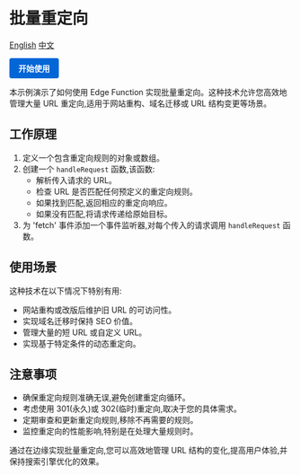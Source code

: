 # 批量重定向

<div align="left">
  <a title="English" href="README.md">English</a>
  <a title="中文" href="README.zh-CN.md">中文</a>
</div>

<a href="https://edgeone.ai/products/function" style="display: inline-block; background-color: #0366d6; color: white; padding: 8px 16px; text-decoration: none; border-radius: 4px; font-weight: bold;">开始使用</a>

本示例演示了如何使用 Edge Function 实现批量重定向。这种技术允许您高效地管理大量 URL 重定向,适用于网站重构、域名迁移或 URL 结构变更等场景。

## 工作原理

1. 定义一个包含重定向规则的对象或数组。
2. 创建一个 `handleRequest` 函数,该函数:
   - 解析传入请求的 URL。
   - 检查 URL 是否匹配任何预定义的重定向规则。
   - 如果找到匹配,返回相应的重定向响应。
   - 如果没有匹配,将请求传递给原始目标。
3. 为 'fetch' 事件添加一个事件监听器,对每个传入的请求调用 `handleRequest` 函数。

## 使用场景

这种技术在以下情况下特别有用:

- 网站重构或改版后维护旧 URL 的可访问性。
- 实现域名迁移时保持 SEO 价值。
- 管理大量的短 URL 或自定义 URL。
- 实现基于特定条件的动态重定向。

## 注意事项

- 确保重定向规则准确无误,避免创建重定向循环。
- 考虑使用 301(永久)或 302(临时)重定向,取决于您的具体需求。
- 定期审查和更新重定向规则,移除不再需要的规则。
- 监控重定向的性能影响,特别是在处理大量规则时。

通过在边缘实现批量重定向,您可以高效地管理 URL 结构的变化,提高用户体验,并保持搜索引擎优化的效果。